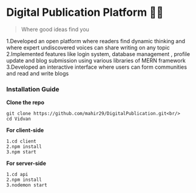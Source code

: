 # Digital Publication Platform :technologist:
>Where good ideas find you

 1.Developed an open platform where readers find dynamic thinking and where expert undiscovered voices can share writing on any topic<br/>
 2.Implemented features like login system, database management , profile update and blog submission using various libraries of MERN framework<br/>
 3.Developed an interactive interface where users can form communities and read and write blogs<br/>

### Installation Guide

**Clone the repo**
```
git clone https://github.com/mahir29/DigitalPublication.git<br/>
cd Vidvan
```

**For client-side**
```
1.cd client
2.npm install
3.npm start
```

**For server-side**
```
1.cd api
2.npm install
3.nodemon start
```
